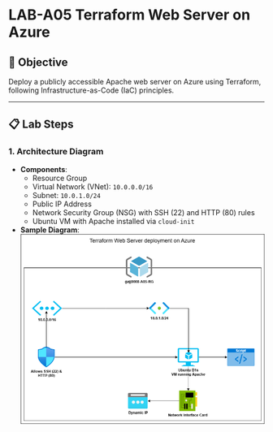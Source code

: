 # LAB-A05 Terraform Web Server on Azure

## 🎯 Objective
Deploy a publicly accessible Apache web server on Azure using Terraform, following Infrastructure-as-Code (IaC) principles.

---

## 📋 Lab Steps

### 1. Architecture Diagram
- **Components**:
  - Resource Group
  - Virtual Network (VNet): `10.0.0.0/16`
  - Subnet: `10.0.1.0/24`
  - Public IP Address
  - Network Security Group (NSG) with SSH (22) and HTTP (80) rules
  - Ubuntu VM with Apache installed via `cloud-init`
- **Sample Diagram**:
  ![Architecture Diagram](./a05-architecture.png)